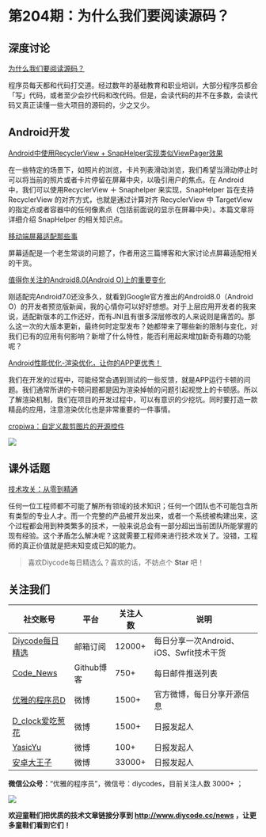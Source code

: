 # 第204期：为什么我们要阅读源码？

## 深度讨论

[为什么我们要阅读源码？ ](https://www.diycode.cc/news/2236)

程序员每天都和代码打交道。经过数年的基础教育和职业培训，大部分程序员都会「写」代码，或者至少会抄代码和改代码。但是，会读代码的并不在多数，会读代码又真正读懂一些大项目的源码的，少之又少。

## Android开发

[Android中使用RecyclerView + SnapHelper实现类似ViewPager效果](https://www.diycode.cc/news/2234)

在一些特定的场景下，如照片的浏览，卡片列表滑动浏览，我们希望当滑动停止时可以将当前的照片或者卡片停留在屏幕中央，以吸引用户的焦点。在 Android 中，我们可以使用RecyclerView ＋ Snaphelper 来实现，SnapHelper 旨在支持 RecyclerView 的对齐方式，也就是通过计算对齐 RecyclerView 中 TargetView 的指定点或者容器中的任何像素点（包括前面说的显示在屏幕中央）。本篇文章将详细介绍 SnapHelper 的相关知识点。

[移动端屏幕适配那些事](https://www.diycode.cc/news/2223)

屏幕适配是一个老生常谈的问题了，作者用这三篇博客和大家讨论点屏幕适配相关的干货。

[值得你关注的Android8.0(Android O)上的重要变化](http://blog.csdn.net/w7849516230/article/details/68935953)

刚适配完Android7.0还没多久，就看到Google官方推出的Android8.0（Android O）的开发者预览版新闻，我的心情你可以好好想想。对于上层应用开发者的我来说，适配新版本的工作还好，而有JNI且有很多深层修改的人来说则是痛苦的。那么这一次的大版本更新，最终何时定型发布？她都带来了哪些新的限制与变化，对我们已有的应用有何影响？新增了什么特性，能否利用起来增加新奇有趣的功能呢？

[Android性能优化-渲染优化，让你的APP更优秀！](https://www.diycode.cc/news/2233)

我们在开发的过程中，可能经常会遇到测试的一些反馈，就是APP运行卡顿的问题。我们通常所讲的卡顿问题都是因为渲染掉帧的问题引起视觉上的卡顿感。所以了解渲染机制，我们在项目的开发过程中，可以有意识的少挖坑。同时要打造一款精品的应用，注意渲染优化也是非常重要的一件事情。

[cropiwa：自定义裁剪图片的开源控件](https://github.com/steelkiwi/cropiwa)

![](https://github.com/polyak01/cropiwa/raw/master/assets/3J8gYWC.gif)

## 课外话题

[技术攻关：从零到精通](https://www.diycode.cc/news/2232)

任何一位工程师都不可能了解所有领域的技术知识；任何一个团队也不可能包含所有类型的专业人才。而一个完整的产品被开发出来，或者一个系统被构建出来，这个过程都会用到种类繁多的技术，一般来说总会有一部分超出当前团队所能掌握的现有经验。这个矛盾怎么解决呢？这就需要工程师来进行技术攻关了。没错，工程师的真正价值就是把未知变成已知的能力。

> 喜欢Diycode每日精选么？喜欢的话，不妨点个 **Star** 吧！

## 关注我们

| 社交账号  |  平台  | 关注人数 | 说明 |
| -------- | -------- | -------- | -------- |
| [Diycode每日精选](http://list.qq.com/cgi-bin/qf_invite?id=d469993d2c888e971c0fbb2309c4d84256968386b126b967)|   邮箱订阅  | 12000+ | 每日分享一次Android、iOS、Swfit技术干货  |
| [Code_News](https://github.com/DiyCodes/code_news) |    Github博客  |750+ | 每日邮件推送列表  |
| [优雅的程序员D](http://weibo.com/u/5891258264) |   微博  | 1500+ | 官方微博，每日分享开源信息  |
| [D_clock爱吃葱花](http://weibo.com/u/2480694892)  |   微博  | 1500+ | 日报发起人  |
|[YasicYu](http://weibo.com/3917305697)  |   微博  | 100+ | 日报发起人  |
|[安卓大王子](http://weibo.com/apkbus/)   |   微博  | 33000+ | 日报发起人  |

**微信公众号：**“优雅的程序员”，微信号：diycodes，目前关注人数 3000+ ；

![](http://upload-images.jianshu.io/upload_images/1846413-b42abfa70f909099.jpg?imageMogr2/auto-orient/strip%7CimageView2/2/w/1240)

**欢迎童鞋们把优质的技术文章链接分享到 http://www.diycode.cc/news ，让更多童鞋们看到它们！**
